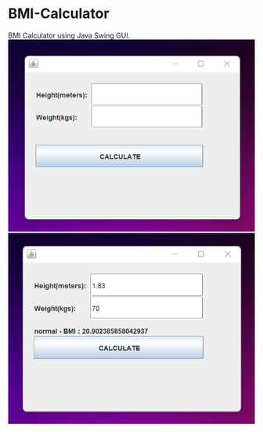 # BMI-Calculator
BMI Calculator using Java Swing GUI.
<br>
<img src="images/image 1.png">
<img src="images/image 2.png">

